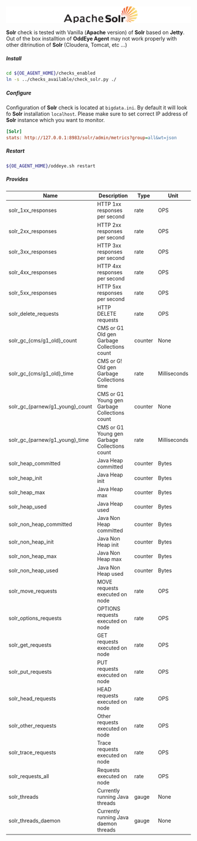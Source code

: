 ![Solr](../images/solr.png)

**Solr** check is tested with Vanilla (**Apache** version) of **Solr** based on **Jetty**.
Out of the box installtion of **OddEye Agent** may not work properly with other ditrinution of **Solr** (Cloudera, Tomcat, etc ...)   

##### **Install**

```bash
cd ${OE_AGENT_HOME}/checks_enabled
ln -s ../checks_available/check_solr.py ./
```

##### **Configure**

Configuration of **Solr** check is located at `bigdata.ini`. By default it will look fo **Solr** installation `localhost`. 
Please make sure to set correct IP address of **Solr** instance which you want to monitor.   

```ini
[Solr]
stats: http://127.0.0.1:8983/solr/admin/metrics?group=all&wt=json
```

##### **Restart**

```bash
${OE_AGENT_HOME}/oddeye.sh restart
```

##### **Provides**

| Name  | Description | Type | Unit|
| ------------- | ------------- |------------- |------------- |
|solr_1xx_responses|HTTP 1xx responses per second|rate|OPS|
|solr_2xx_responses|HTTP 2xx responses per second |rate|OPS|
|solr_3xx_responses|HTTP 3xx responses per second |rate|OPS|
|solr_4xx_responses|HTTP 4xx responses per second |rate|OPS|
|solr_5xx_responses|HTTP 5xx responses per second |rate|OPS|
|solr_delete_requests|HTTP DELETE requests |rate|OPS|
|solr_gc_{cms/g1_old}_count|CMS or G1 Old gen Garbage Collections count |counter|None|
|solr_gc_{cms/g1_old}_time|CMS or G! Old gen Garbage Collections time|rate|Milliseconds|
|solr_gc_{parnew/g1_young}_count|CMS or G1 Young gen Garbage Collections count |counter|None|
|solr_gc_{parnew/g1_young}_time|CMS or G1 Young gen Garbage Collections count |rate|Milliseconds|
|solr_heap_committed|Java Heap committed |counter|Bytes|
|solr_heap_init|Java Heap init|counter|Bytes|
|solr_heap_max|Java Heap max|counter|Bytes|
|solr_heap_used|Java Heap used|counter|Bytes|
|solr_non_heap_committed|Java Non Heap committed |counter|Bytes|
|solr_non_heap_init|Java Non Heap init|counter|Bytes|
|solr_non_heap_max|Java Non Heap max|counter|Bytes|
|solr_non_heap_used|Java Non Heap used|counter|Bytes|
|solr_move_requests|MOVE requests executed on node |rate|OPS|
|solr_options_requests|OPTIONS requests executed on node |rate|OPS|
|solr_get_requests|GET requests executed on node |rate|OPS|
|solr_put_requests|PUT requests executed on node |rate|OPS|
|solr_head_requests|HEAD requests executed on node |rate|OPS|
|solr_other_requests|Other requests executed on node |rate|OPS|
|solr_trace_requests|Trace requests executed on node |rate|OPS|
|solr_requests_all|Requests executed on node |rate|OPS|
|solr_threads|Currently running Java threads |gauge|None|
|solr_threads_daemon|Currently running Java daemon threads |gauge|None|



